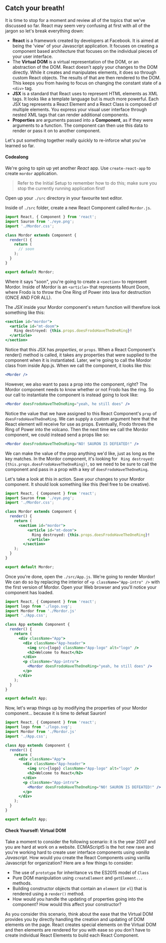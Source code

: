 ## Catch your breath!

It is time to stop for a moment and review all of the topics that we've discussed so far. React may seem very confusing at first with all of the jargon so let's break everything down:

* **React** is a framework created by developers at Facebook. It is aimed at being the 'view' of your Javascript application. It focuses on creating a component based architecture that focuses on the individual pieces of your user interface.
* The **Virtual DOM** is a virtual representation of the DOM, or an abstraction of the DOM. React doesn't apply your changes to the DOM directly. While it creates and manipulates elements, it does so through custom React objects. The results of that are then rendered to the DOM. This keeps you from having to focus on changing the constant state of a `<div>` tag.
* **JSX** is a standard that React uses to represent HTML elements as XML tags. It looks like a template language but is much more powerful. Each JSX tag represents a React Element and a React Class is composed of multiple elements. You express your visual user interface through nested XML tags that can render additional components.
* **Properties** are arguments passed into a **Component**, as if they were arguments to a function. The component can then use this data to render or pass it on to another component.

Let's put something together really quickly to re-inforce what you've learned so far. 


#### Codealong

We're going to spin up yet another _React_ app. Use `create-react-app` to create `mordor` application. 

> Refer to the Initial Setup to remember how to do this; make sure you stop the currently running application first!

Open up your `./src` directory in your favourite text editor.

Inside of `./src` folder, create a new React Component called `Mordor.js`. 

```jsx
import React, { Component } from 'react';
import Sauron from './eye.png';
import './Mordor.css';

class Mordor extends Component {
  render() {
    return (
      // soon
    );
  }
}

export default Mordor;
```

Where it says "soon", you're going to create a `<section>` to represent Mordor. Inside of Mordor is an `<article>` that represents Mount Doom, where Frodo is to throw the One Ring of Power into lava for destruction (ONCE AND FOR ALL).

The _JSX_ inside your Mordor component's return function will therefore look something like this:

```jsx
<section id="mordor">
  <article id="mt-doom">
    Ring destroyed: {this.props.doesFrodoHaveTheOneRing}!
  </article>
</section>
```

Notice that this JSX has _properties_, or `props`. When a React Component's render() method is called, it takes any properties that were supplied to the component when it is instantiated. Later, we're going to call the Mordor class from inside App.js. When we call the component, it looks like this:

```jsx
<Morder />
```

However, we also want to pass a prop into the component, right? The Mordor component needs to know whether or not Frodo has the ring. So our call to instantiate the component is instead going to look like:

```jsx
<Mordor doesFrodoHaveTheOneRing="yeah, he still does" />
```

Notice the value that we have assigned to this React Component's `prop` of `doesFrodoHaveTheOneRing`. We can supply a custom argument here that the React element will receive for use as props. Eventually, Frodo throws the Ring of Power into the volcano. Then the next time we call the Mordor component, we could instead send a props like so:

```jsx
<Mordor doesFrodoHaveTheOneRing="NO! SAURON IS DEFEATED!" />
```

We can make the value of the prop anything we'd like, just as long as the key matches. In the Mordor component, it's looking for ` Ring destroyed: {this.props.doesFrodoHaveTheOneRing}!`, so we need to be sure to call the component and pass in a prop with a key of `doesFrodoHaveTheOneRing`.

Let's take a look at this in action. Save your changes to your Mordor component. It should look something like this (feel free to be creative).

```jsx
import React, { Component } from 'react';
import Sauron from './eye.png';
import './Mordor.css';

class Mordor extends Component {
  render() {
    return (
      <section id="mordor">
		  <article id="mt-doom">
		    Ring destroyed: {this.props.doesFrodoHaveTheOneRing}!
		  </article>
		</section>
    );
  }
}

export default Mordor;
```

Once you're done, open the `./src/App.js`. We're going to render Mordor! We can do so by replacing the interior of `<p className="App-intro" />` with the first version of Mordor. Open your Web browser and you'll notice your component has loaded. 

```jsx
import React, { Component } from 'react';
import logo from './logo.svg';
import Mordor from './Mordor.js'
import './App.css';

class App extends Component {
  render() {
    return (
      <div className="App">
        <div className="App-header">
          <img src={logo} className="App-logo" alt="logo" />
          <h2>Welcome to React</h2>
        </div>
        <p className="App-intro">
          <Mordor doesFrodoHaveTheOneRing="yeah, he still does" />
        </p>
      </div>
    );
  }
}

export default App;
```

Now, let's wrap things up by modifying the properties of your Mordor component... because it is time to defeat Sauron!

```jsx
import React, { Component } from 'react';
import logo from './logo.svg';
import Mordor from './Mordor.js'
import './App.css';

class App extends Component {
  render() {
    return (
      <div className="App">
        <div className="App-header">
          <img src={logo} className="App-logo" alt="logo" />
          <h2>Welcome to React</h2>
        </div>
        <p className="App-intro">
          <Mordor doesFrodoHaveTheOneRing="NO! SAURON IS DEFEATED!" />
        </p>
      </div>
    );
  }
}

export default App;
```

#### Check Yourself: Virtual DOM

Take a moment to consider the following scenario: it is the year 2007 and you are hard at work on a website. ECMAScript5 is the hot new rave and you're working hard to create user interface components using _vanilla Javascript_. How would you create the React Components using vanilla Javascript for organization? Here are a few things to consider:

- The use of `prototype` for inheritance vs the ES2015 model of `Class`
- Pure DOM manipulation using `createElement` and `getElement...` methods.
- Building constructor objects that contain an `element` (or `el`) that is rendered using a `render()` method. 
- How would you handle the updating of properties going into the component? How would this affect your constructor?

As you consider this scenario, think about the ease that the Virtual DOM provides you by directly handling the creation and updating of DOM elements on the page. React creates special elements on the Virtual DOM and then elements are rendered for you with ease so you don't have to create individual React Elements to build each React Component.

